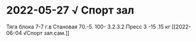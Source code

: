 
# 2022-05-27 √ Спорт зал
Тяга блока 7-7 г.в
Становая 70.-5. 100- 3.2.3.2
Пресс 3 -15 .15 кг
[[2022-06-04 √Спорт зал.сам.]]
